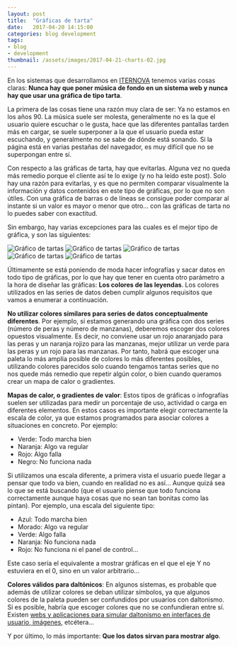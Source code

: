 ```yaml
---
layout: post
title:  "Gráficas de tarta"
date:   2017-04-20 14:15:00
categories: blog development
tags:
- blog
- development
thumbnail: /assets/images/2017-04-21-charts-02.jpg
---
```



En los sistemas que desarrollamos en [ITERNOVA](https://www.iternova.net) tenemos varias cosas claras: **Nunca hay que poner música de fondo en un sistema web y nunca hay que usar una gráfica de tipo tarta**.

La primera de las cosas tiene una razón muy clara de ser: Ya no estamos en los años 90. La música suele ser molesta, generalmente no es la que el usuario quiere escuchar o le gusta, hace que las diferentes pantallas tarden más en cargar, se suele superponer a la que el usuario pueda estar escuchando, y generalmente no se sabe de dónde está sonando. Si la página está en varias pestañas del navegador, es muy difícil que no se superpongan entre sí.

Con respecto a las gráficas de tarta, hay que evitarlas. Alguna vez no queda más remedio porque el cliente así te lo exige (y no ha leído este post). Solo hay una razón para evitarlas, y es que no permiten comparar visualmente la información y datos contenidos en este tipo de gráficas, por lo que no son útiles. Con una gráfica de barras o de líneas se consigue poder comparar al instante si un valor es mayor o menor que otro... con las gráficas de tarta no lo puedes saber con exactitud.

Sin embargo, hay varias excepciones para las cuales es el mejor tipo de gráfica, y son las siguientes:

![Gráfico de tartas]({{site.url}}/assets/images/2017-04-21-charts-01.jpg)
![Gráfico de tartas]({{site.url}}/assets/images/2017-04-21-charts-02.jpg)
![Gráfico de tartas]({{site.url}}/assets/images/2017-04-21-charts-03.png)
![Gráfico de tartas]({{site.url}}/assets/images/2017-04-21-charts-04.jpg)
![Gráfico de tartas]({{site.url}}/assets/images/2017-04-21-charts-05.png)


Últimamente se está poniendo de moda hacer infografías y sacar datos en todo tipo de gráficas, por lo que hay que tener en cuenta otro parámetro a la hora de diseñar las gráficas: **Los colores de las leyendas**. Los colores utilizados en las series de datos deben cumplir algunos requisitos que vamos a enumerar a continuación.

**No utilizar colores similares para series de datos conceptualmente diferentes**. Por ejemplo, si estamos generando una gráfica con dos series (número de peras y número de manzanas), deberemos escoger dos colores opuestos visualmente. Es decir, no conviene usar un rojo anaranjado para las peras y un naranja rojizo para las manzanas, mejor utilizar un verde para las peras y un rojo para las manzanas. Por tanto, habrá que escoger una paleta lo más amplia posible de colores lo más diferentes posibles, utilizando colores parecidos solo cuando tengamos tantas series que no nos quede más remedio que repetir algún color, o bien cuando queramos crear un mapa de calor o gradientes.

**Mapas de calor, o gradientes de valor**: Estos tipos de gráficas o infografías suelen ser utilizadas para medir un porcentaje de uso, actividad o carga en diferentes elementos. En estos casos es importante elegir correctamente la escala de color, ya que estamos programados para asociar colores a situaciones en concreto. Por ejemplo:

* Verde: Todo marcha bien
* Naranja: Algo va regular
* Rojo: Algo falla
* Negro: No funciona nada

Si utilizamos una escala diferente, a primera vista el usuario puede llegar a pensar que todo va bien, cuando en realidad no es así... Aunque quizá sea lo que se está buscando (que el usuario piense que todo funciona correctamente aunque haya cosas que no sean tan bonitas como las pintan). Por ejemplo, una escala del siguiente tipo:

* Azul: Todo marcha bien
* Morado: Algo va regular
* Verde: Algo falla
* Naranja: No funciona nada
* Rojo: No funciona ni el panel de control...

Este caso sería el equivalente a mostrar gráficas en el que el eje Y no estuviera en el 0, sino en un valor arbitrario...

**Colores válidos para daltónicos**: En algunos sistemas, es probable que además de utilizar colores se deban utilizar símbolos, ya que algunos colores de la paleta pueden ser confundidos por usuarios con daltonismo. Si es posible, habría que escoger colores que no se confundieran entre sí. Existen [webs y aplicaciones para simular daltonismo en interfaces de usuario, imágenes](http://www.color-blindness.com/coblis-color-blindness-simulator), etcétera...

Y por último, lo más importante: **Que los datos sirvan para mostrar algo**.